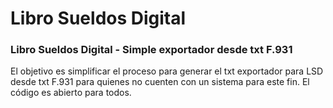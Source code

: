 # Libro Sueldos Digital

### Libro Sueldos Digital - Simple exportador desde txt F.931

El objetivo es simplificar el proceso para generar el txt exportador para LSD desde txt F.931 para quienes no cuenten con un sistema para este fin.
El código es abierto para todos.
